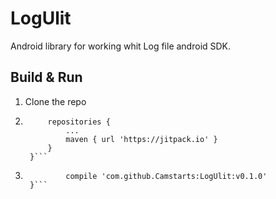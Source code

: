 # LogUlit
Android library for working whit Log file android SDK.


## Build & Run
1. Clone the repo

2. ```allprojects {
		repositories {
			...
			maven { url 'https://jitpack.io' }
		}
	}```
3. ```dependencies {
	        compile 'com.github.Camstarts:LogUlit:v0.1.0'
	}```




